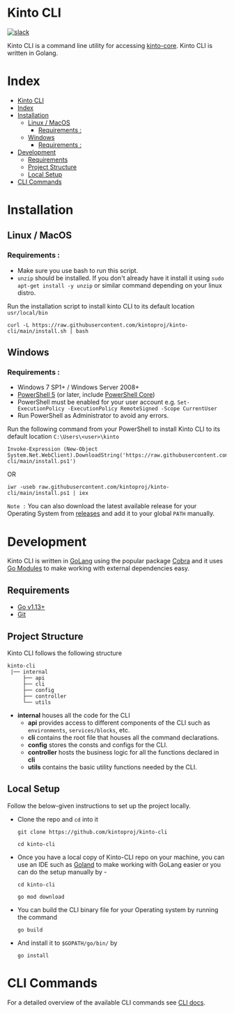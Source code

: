 # Kinto CLI
[![slack](https://img.shields.io/badge/slack-kintoproj-brightgreen)](https://join.slack.com/t/kintogoons/shared_invite/zt-mu6bvg79-BmkkdMRRwohJioZggXVYeA)

Kinto CLI is a command line utility for accessing [kinto-core](https://github.com/kintoproj/kinto-core). Kinto CLI is written in Golang.

# Index
- [Kinto CLI](#kinto-cli)
- [Index](#index)
- [Installation](#installation)
  - [Linux / MacOS](#linux--macos)
    - [Requirements :](#requirements-)
  - [Windows](#windows)
    - [Requirements :](#requirements--1)
- [Development](#development)
  - [Requirements](#requirements)
  - [Project Structure](#project-structure)
  - [Local Setup](#local-setup)
- [CLI Commands](#cli-commands)

# Installation

## Linux / MacOS

### Requirements :

- Make sure you use bash to run this script.
- `unzip` should be installed. If you don't already have it install it using `sudo apt-get install -y unzip` or similar command depending on your linux distro.

Run the installation script to install kinto CLI to its default location `usr/local/bin`

```
curl -L https://raw.githubusercontent.com/kintoproj/kinto-cli/main/install.sh | bash
```

## Windows

### Requirements :

- Windows 7 SP1+ / Windows Server 2008+
- [PowerShell 5](https://aka.ms/wmf5download) (or later, include [PowerShell Core](https://docs.microsoft.com/en-us/powershell/scripting/install/installing-powershell-core-on-windows?view=powershell-6))
- PowerShell must be enabled for your user account e.g. `Set-ExecutionPolicy -ExecutionPolicy RemoteSigned -Scope CurrentUser`
- Run PowerShell as Administrator to avoid any errors.

Run the following command from your PowerShell to install Kinto CLI to its default location `C:\Users\<user>\kinto`

```
Invoke-Expression (New-Object System.Net.WebClient).DownloadString('https://raw.githubusercontent.com/kintoproj/kinto-cli/main/install.ps1')
```

OR

```
iwr -useb raw.githubusercontent.com/kintoproj/kinto-cli/main/install.ps1 | iex
```

`Note :` You can also download the latest available release for your Operating System from [releases](https://github.com/kintoproj/kinto-cli/releases) and add it to your global `PATH` manually.

# Development

Kinto CLI is written in [GoLang](https://golang.org/) using the popular package [Cobra](https://github.com/spf13/cobra) and it uses [Go Modules](https://github.com/golang/go/wiki/Modules) to make working with external dependencies easy.

## Requirements

- [Go v1.13+](https://golang.org/doc/install)
- [Git](https://git-scm.com/downloads)

## Project Structure

Kinto CLI follows the following structure

```
kinto-cli
 |── internal
     ├── api
     ├── cli
     ├── config
     ├── controller
     └── utils

```

- **internal** houses all the code for the CLI
  - **api** provides access to different components of the CLI such as `environments`, `services/blocks`, etc.
  - **cli** contains the root file that houses all the command declarations.
  - **config** stores the consts and configs for the CLI.
  - **controller** hosts the business logic for all the functions declared in **cli**
  - **utils** contains the basic utility functions needed by the CLI.

## Local Setup

Follow the below-given instructions to set up the project locally.

- Clone the repo and `cd` into it

  ```
  git clone https://github.com/kintoproj/kinto-cli

  cd kinto-cli
  ```

- Once you have a local copy of Kinto-CLI repo on your machine, you can use an IDE such as [Goland](https://www.jetbrains.com/go/download/) to make working with GoLang easier or you can do the setup manually by -

  ```
  cd kinto-cli

  go mod download
  ```

- You can build the CLI binary file for your Operating system by running the command

  ```
  go build
  ```

- And install it to `$GOPATH/go/bin/` by

  ```
  go install
  ```

# CLI Commands

For a detailed overview of the available CLI commands see [CLI docs](https://www.kintohub.com/features/cli#commands).

